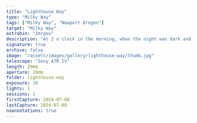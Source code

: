 ```yaml
---
title: "Lighthouse Way"
type: "Milky Way"
tags: ["Milky Way", "Newport Oregon"]
target: "Milky Way"
astrobin: "2mrgeu"
description: "At 2 o'clock in the morning, when the night was dark and undisturbed by the coming dawn, while the moon was absent, I stepped onto the bluff overlooking Moolack Beach with views to the Yaquina Head Outstanding Natural Area and its lighthouse while Cape Foulweather loomed to the north. The ocean was restless, and waves crashed in a constant barrage that sounded like a violent storm despite only mild breezes. I could clearly see the milky strand of our galaxy stretching from horizon to horizon and stood in wonder and awe for a few minutes. I set up my tripod and had no issues finding north because Polaris was bright and clear. Although I took many exposures, it is this single 30-second shot that captured my attention. The bright glow is from a nearby hotel, and the sparkling gem on the horizon is the Lighthouse beacon with its reflection rippling on the ocean waves."
signature: true
archive: false
image: "/assets/images/gallery/lighthouse-way/thumb.jpg"
telescope: "Sony A7R IV"
length: 20mm
aperture: 10mm
folder: lighthouse-way
exposure: 30
lights: 1
sessions: 1
firstCapture: 2024-07-08
lastCapture: 2024-07-08
noannotations: true
---
```

